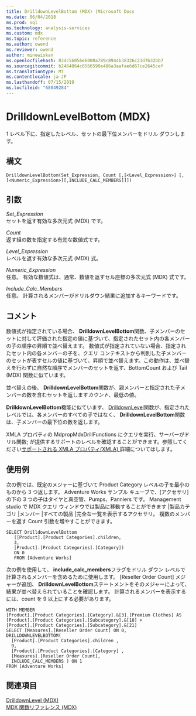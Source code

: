 ```yaml
---
title: DrilldownLevelBottom (MDX) |Microsoft Docs
ms.date: 06/04/2018
ms.prod: sql
ms.technology: analysis-services
ms.custom: mdx
ms.topic: reference
ms.author: owend
ms.reviewer: owend
author: minewiskan
ms.openlocfilehash: 83dc56056e6000a789c8944b38326c23d7632bb7
ms.sourcegitcommit: b2464064c0566590e486a3aafae6d67ce2645cef
ms.translationtype: MT
ms.contentlocale: ja-JP
ms.lasthandoff: 07/15/2019
ms.locfileid: "68049284"
---
```

# <a name="drilldownlevelbottom-mdx"></a>DrilldownLevelBottom (MDX)


  1 レベル下に、指定したレベル、セットの最下位メンバーをドリル ダウンします。  
  
## <a name="syntax"></a>構文  
  
```  
DrilldownLevelBottom(Set_Expression, Count [,[<Level_Expression>] [,[<Numeric_Expression>][,INCLUDE_CALC_MEMBERS]]])  
```  
  
## <a name="arguments"></a>引数  
 *Set_Expression*  
 セットを返す有効な多次元式 (MDX) です。  
  
 *Count*  
 返す組の数を指定する有効な数値式です。  
  
 *Level_Expression*  
 レベルを返す有効な多次元式 (MDX) 式。  
  
 *Numeric_Expression*  
 任意。 有効な数値式は、通常、数値を返すセル座標の多次元式 (MDX) 式です。  
  
 *Include_Calc_Members*  
 任意。 計算されるメンバーがドリルダウン結果に追加するキーワードです。  
  
## <a name="remarks"></a>コメント  
 数値式が指定されている場合、 **DrilldownLevelBottom**関数、子メンバーのセットに対して評価された指定の値に基づいて、指定されたセット内の各メンバーの子の順序の昇順で並べ替えます。 数値式が指定されていない場合、指定されたセット内の各メンバーの子を、クエリ コンテキストから判別した子メンバーのセットが表すセルの値に基づいて、昇順で並べ替えます。この動作は、並べ替えを行わずに自然な順序でメンバーのセットを返す、BottomCount および Tail (MDX) 関数に似ています。  
  
 並べ替えの後、 **DrilldownLevelBottom**関数が、親メンバーと指定された子メンバーの数を含むセットを返します*カウント*、最低の値。  
  
 **DrilldownLevelBottom**機能に似ています、 [DrilldownLevel](../mdx/drilldownlevel-mdx.md)関数が、指定されたレベルでは、各メンバーのすべての子ではなく、 **DrilldownLevelBottom**関数は、子メンバーの最下位の数を返します。  
  
 XMLA プロパティの MdpropMdxDrillFunctions にクエリを実行、サーバーがドリル関数; が提供するサポートのレベルを確認することができます。参照してください[サポートされる XMLA プロパティ&#40;XMLA&#41; ](https://docs.microsoft.com/bi-reference/xmla/xml-elements-properties/propertylist-element-supported-xmla-properties)詳細についてはします。  
  
## <a name="examples"></a>使用例  
 次の例では、既定のメジャーに基づいて Product Category レベルの子を最小のものから 3 つ返します。 Adventure Works サンプル キューブで、[アクセサリ] の下の 3 つの子はタイヤと真空管、Pumps、Panniers です。 Management studio で MDX クエリ ウィンドウでは製品に移動することができます |製品カテゴリ |メンバー |すべての製品 |完全な一覧を表示するアクセサリ。 複数のメンバーを返す Count 引数を増やすことができます。  
  
```  
SELECT DrilldownLevelBottom   
   ([Product].[Product Categories].children,  
   3,  
   [Product].[Product Categories].[Category])  
   ON 0  
   FROM [Adventure Works]  
```  
  
 次の例を使用して、 **include_calc_members**フラグをドリル ダウン レベルで計算されるメンバーを含めるために使用します。 [Reseller Order Count] メジャーが追加、 **DrilldownLevelBottom**ステートメントをそのメジャーによって、結果が並べ替えられていることを確認します。 計算されるメンバーを表示するには、count を 9 以上にする必要があります。  
  
```  
WITH MEMBER   
[Product].[Product Categories].[Category].&[3].[Premium Clothes] AS  
[Product].[Product Categories].[Subcategory].&[18] +  
[Product].[Product Categories].[Subcategory].&[21]  
SELECT [Measures].[Reseller Order Count] ON 0,  
DRILLDOWNLEVELBOTTOM(  
  [Product].[Product Categories].children ,  
  9,  
  [Product].[Product Categories].[Category] ,  
  [Measures].[Reseller Order Count],  
  INCLUDE_CALC_MEMBERS ) ON 1  
FROM [Adventure Works]  
```  
  
## <a name="see-also"></a>関連項目  
 [DrilldownLevel &#40;MDX&#41;](../mdx/drilldownlevel-mdx.md)   
 [MDX 関数リファレンス &#40;MDX&#41;](../mdx/mdx-function-reference-mdx.md)  
  
  

